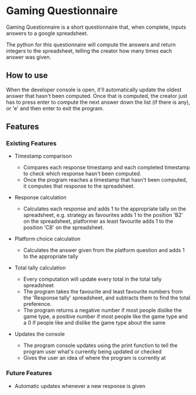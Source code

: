 # Gaming Questionnaire

Gaming Questionnaire is a short questionnaire that, when complete, inputs answers to a google spreadsheet. 

The python for this questionnaire will compute the answers and return integers to the spreadsheet, telling the creator how many times each answer was given.

## How to use

When the developer console is open, it'll automatically update the oldest answer that hasn't been computed. Once that is computed, the creator just has to press enter to compute the next answer down the list (if there is any), or 'e' and then enter to exit the program.

## Features

### Existing Features

- Timestamp comparison
    - Compares each response timestamp and each completed timestamp to check which response hasn't been computed.
    - Once the program reaches a timestamp that hasn't been computed, it computes that response to the spreadsheet.

- Response calculation
    - Calculates each response and adds 1 to the appropriate tally on the spreadsheet, e.g. strategy as favourites adds 1 to the position 'B2' on the spreadsheet, platformer as least favourite adds 1 to the position 'C8' on the spreadsheet.

- Platform choice calculation
    - Calculates the answer given from the platform question and adds 1 to the appropriate tally

- Total tally calculation
    - Every computation will update every total in the total tally spreadsheet
    - The program takes the favourite and least favourite numbers from the 'Response tally' spreadsheet, and subtracts them to find the total preference.
    - The program returns a negative number if most people dislike the game type, a positive number if most people like the game type and a 0 if people like and dislike the game type about the same

- Updates the console
    - The program console updates using the print function to tell the program user what's currently being updated or checked
    - Gives the user an idea of where the program is currently at

### Future Features

- Automatic updates whenever a new response is given